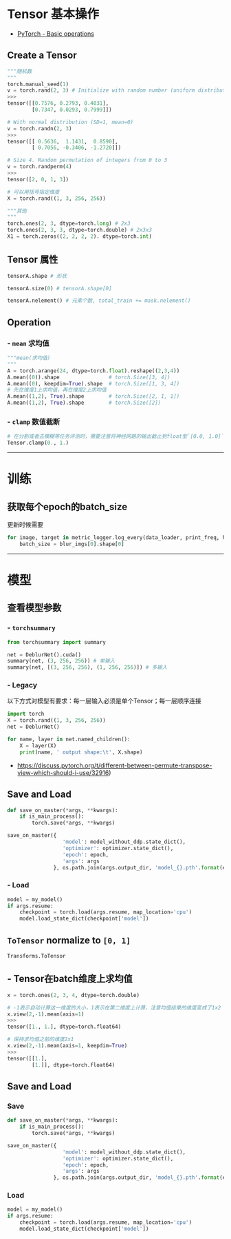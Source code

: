 # Tensor 基本操作

- [PyTorch - Basic operations](https://jhui.github.io/2018/02/09/PyTorch-Basic-operations/)

## Create a Tensor

```python
"""随机数
"""
torch.manual_seed(1)
v = torch.rand(2, 3) # Initialize with random number (uniform distribution)
>>>
tensor([[0.7576, 0.2793, 0.4031],
        [0.7347, 0.0293, 0.7999]])

# With normal distribution (SD=1, mean=0)
v = torch.randn(2, 3) 
>>>
tensor([[ 0.5636,  1.1431,  0.8590],
        [ 0.7056, -0.3406, -1.2720]])

# Size 4. Random permutation of integers from 0 to 3
v = torch.randperm(4) 
>>>
tensor([2, 0, 1, 3])

# 可以用括号指定维度
X = torch.rand((1, 3, 256, 256))

"""其他
"""
torch.ones(2, 3, dtype=torch.long) # 2x3
torch.ones(2, 3, 3, dtype=torch.double) # 2x3x3
X1 = torch.zeros((2, 2, 2, 2). dtype=torch.int)
```



## Tensor 属性

```python
tensorA.shape # 形状

tensorA.size(0) # tensorA.shape[0]

tensorA.nelement() # 元素个数, total_train += mask.nelement()
```



## Operation

### - `mean` 求均值

```python
"""mean(求均值)
"""
A = torch.arange(24, dtype=torch.float).reshape((2,3,4))
A.mean((0)).shape                # torch.Size([3, 4])
A.mean((0), keepdim=True).shape  # torch.Size([1, 3, 4])
# 先在维度1上求均值，再在维度2上求均值
A.mean((1,2), True).shape        # torch.Size([2, 1, 1])
A.mean((1,2), True).shape        # torch.Size([2])
```

### - `clamp` 数值截断

```python
# 在分割或者去模糊等任务评测时，需要注意将神经网路的输出截止到float型`[0.0, 1.0]`或者int型`[0, 255]`，因为最终要保存为图片看效果！
Tensor.clamp(0., 1.)
```



---

# 训练

## 获取每个epoch的batch_size

更新时候需要

```python
for image, target in metric_logger.log_every(data_loader, print_freq, header):
	batch_size = blur_imgs[0].shape[0]
```



---

# 模型

## 查看模型参数

### - `torchsummary`

```python
from torchsummary import summary

net = DeblurNet().cuda()
summary(net, (3, 256, 256)) # 单输入
summary(net, [(3, 256, 256), (1, 256, 256)]) # 多输入
```

### - Legacy

以下方式对模型有要求：每一层输入必须是单个Tensor；每一层顺序连接

```python
import torch
X = torch.rand((1, 3, 256, 256))
net = DeblurNet()

for name, layer in net.named_children():
    X = layer(X)
    print(name, ' output shape:\t', X.shape)
```

- https://discuss.pytorch.org/t/different-between-permute-transpose-view-which-should-i-use/32916)



## Save and Load

```python
def save_on_master(*args, **kwargs):
    if is_main_process():
        torch.save(*args, **kwargs)

save_on_master({
                  'model': model_without_ddp.state_dict(),
                  'optimizer': optimizer.state_dict(),
                  'epoch': epoch,
                  'args': args
               }, os.path.join(args.output_dir, 'model_{}.pth'.format(epoch)))
```

### - Load

```python
model = my_model()
if args.resume:
    checkpoint = torch.load(args.resume, map_location='cpu')
    model.load_state_dict(checkpoint['model'])
```



## `ToTensor` normalize to `[0, 1]`

`Transforms.ToTensor`



## - Tensor在batch维度上求均值

```python
x = torch.ones(2, 3, 4, dtype=torch.double)

# -1表示自动计算这一维度的大小，1表示在第二维度上计算，注意均值结果的维度变成了1x2
x.view(2,-1).mean(axis=1)
>>>
tensor([1., 1.], dtype=torch.float64)

# 保持求均值之前的维度2x1
x.view(2,-1).mean(axis=1, keepdim=True)
>>>
tensor([[1.],
        [1.]], dtype=torch.float64)
```

## Save and Load

### Save
```python
def save_on_master(*args, **kwargs):
    if is_main_process():
        torch.save(*args, **kwargs)

save_on_master({
                  'model': model_without_ddp.state_dict(),
                  'optimizer': optimizer.state_dict(),
                  'epoch': epoch,
                  'args': args
               }, os.path.join(args.output_dir, 'model_{}.pth'.format(epoch)))
```

### Load

```python
model = my_model()
if args.resume:
    checkpoint = torch.load(args.resume, map_location='cpu')
    model.load_state_dict(checkpoint['model'])
```